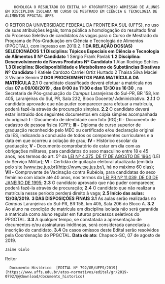         HOMOLOGA O RESULTADO DO EDITAL Nº 670GRUFFS2019 ADMISSÃO DE ALUNOS EM DISCIPLINA ISOLADA NO CURSO DE MESTRADO EM CIÊNCIA E TECNOLOGIA DE ALIMENTOS PPGCTAL UFFS  

 O REITOR DA UNIVERSIDADE FEDERAL DA FRONTEIRA SUL (UFFS), no uso de suas atribuições legais, torna pública a homologação do resultado final do Processo Seletivo de candidatos às vagas para o Curso de Mestrado do Programa de Pós-Graduação em Ciência e Tecnologia de Alimentos (PPGCTAL), com ingresso em 2019.2.  **1 DA RELAÇÃO DOS(AS) SELECIONADOS** **1.1 Disciplina: Tópicos Especiais em Ciência e Tecnologia de Alimentos II**     **Nº**    **Candidato**     1   Sérgio Frank Pavlak     **1.2 Disciplina: Desenvolvimento de Novos Produtos**     **Nº**    **Candidato**     1   Alan Rodrigo Schiles     **1.3 Disciplina: Biodisponibilidade e Metabolismo de Substâncias Bioativas**     **Nº**    **Candidato**     1   Katiele Cardozo Carriel Ortiz Hurtado     2   Thaisa Silva Maciel     3   Viviane Semim      **2 DOS PROCEDIMENTOS PARA MATRÍCULA DA MATRÍCULA** **2.1**  O candidato classificado deverá efetuar a matrícula nos dias **07 a 09/08/2019** , **das 8:00 às 11:30 e das 13:30 às 16:30** , na Secretaria de Pós-graduação do *Campus*  Laranjeiras do Sul-PR, BR 158, km 405, Laranjeiras do Sul, PR, Sala 232, Bloco Docente/ Administrativo. **2.1.1**  O candidato aprovado que não puder comparecer para efetuar a matrícula, poderá fazê-la através de procuração simples. **2.2**  O candidato deverá estar instruído dos seguintes documentos em cópia simples acompanhada do original: **I -**  Documento de identidade com foto (RG); **II -**  Documento de cadastro de pessoa física (CPF); **III -**  Diploma de curso superior de graduação reconhecido pelo MEC ou certificado e/ou declaração original da IES, indicando a conclusão de todos os componentes curriculares e a data em que ocorreu a colação de grau; **IV -**  Histórico escolar da graduação; **V -**  Documento comprobatório de estar em dia com as obrigações militares, para candidatos do sexo masculino entre 18 e 45 anos, nos termos do art. 5º da [LEI Nº 4.375, DE 17 DE AGOSTO DE 1964](http://www.planalto.gov.br/ccivil_03/LEIS/L4375.htm) (LEI do Serviço Militar); **VI -**  Certidão de quitação eleitoral atualizada (emitida pelo site [www.tse.jus.br](http://www.tse.jus.br/), há no máximo 60 dias); **VII -**  Comprovante de Vacinação contra Rubéola, para candidatas do sexo feminino com idade até 40 anos, nos termos da [LEI PR Nº 11.039, DE 03 DE JANEIRO DE 1995](http://www.crianca.mppr.mp.br/pagina-17.html); **2.3**  O candidato aprovado que não puder comparecer, poderá fazê-la através de procuração; **2.4**  O candidato que não realizar a matrícula nesse período perderá direito à vaga; **2.5 Início das aulas: 12/08/2019.**  **3 DAS DISPOSIÇÕES FINAIS** **3.1**  As aulas serão realizadas no *Campus*  Laranjeiras do Sul-PR, BR 158, km 405, Sala 206 do Bloco A. **3.2**  Ao aluno na condição de matrícula em disciplina isolada não será garantida a matrícula como aluno regular em futuros processos seletivos do PPGCTAL. **3.3**  A qualquer tempo, se constatada a apresentação de documentos e/ou assinaturas inidôneas, será considerada cancelada a inscrição do candidato. **3.4**  Os casos omissos deste Edital serão resolvidos pela Coordenação do PPGCTAL.        **Data do ato:** Chapecó-SC, 07 de agosto de 2019.   
 

    Jaime Giolo   
 Reitor 

      Documento Histórico  [EDITAL Nº 792/GR/UFFS/2019](https://www.uffs.edu.br/atos-normativos/edital/gr/2019-0792/@@download/documento_historico)     
      